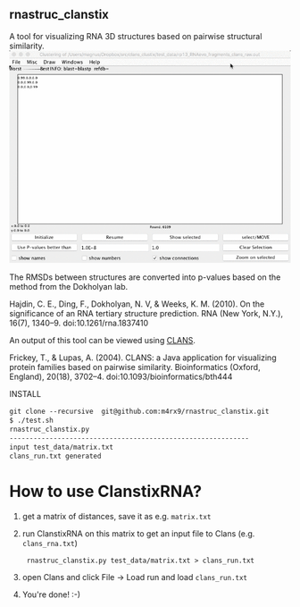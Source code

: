 rnastruc_clanstix
-------------------------------------------------------------------------------

A tool for visualizing RNA 3D structures based on pairwise structural similarity.
<img src="doc/yndSrLTb7l.gif">

The RMSDs between structures are converted into p-values based on the method from the Dokholyan lab.

Hajdin, C. E., Ding, F., Dokholyan, N. V, & Weeks, K. M. (2010). On the significance of an RNA tertiary structure prediction. RNA (New York, N.Y.), 16(7), 1340–9. doi:10.1261/rna.1837410

An output of this tool can be viewed using <a href="http://www.eb.tuebingen.mpg.de/research/departments/protein-evolution/software/clans.html">CLANS</a>.

Frickey, T., & Lupas, A. (2004). CLANS: a Java application for visualizing protein families based on pairwise similarity. Bioinformatics (Oxford, England), 20(18), 3702–4. doi:10.1093/bioinformatics/bth444

INSTALL

    git clone --recursive  git@github.com:m4rx9/rnastruc_clanstix.git
	$ ./test.sh
	rnastruc_clanstix.py
	------------------------------------------------------------
	input test_data/matrix.txt
	clans_run.txt generated
	
# How to use ClanstixRNA?
1. get a matrix of distances, save it as e.g. ``matrix.txt``
2. run ClanstixRNA on this matrix to get an input file to Clans (e.g. ``clans_rna.txt``)

		rnastruc_clanstix.py test_data/matrix.txt > clans_run.txt

3. open Clans and click File -> Load run and load ``clans_run.txt``
4. You're done! :-)
